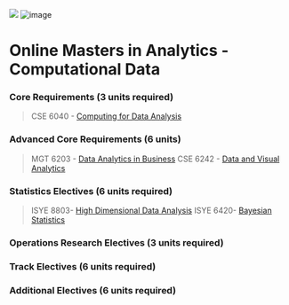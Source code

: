 ![](https://www.google.com/url?sa=i&source=images&cd=&cad=rja&uact=8&ved=2ahUKEwir3NCT84blAhXVfysKHWxiAZEQjRx6BAgBEAQ&url=%2Furl%3Fsa%3Di%26source%3Dimages%26cd%3D%26ved%3D%26url%3Dhttps%253A%252F%252Fcommons.wikimedia.org%252Fwiki%252FFile%253AGeorgia_Tech_shortened_logo.png%26psig%3DAOvVaw0gwFDaBVzImFfPZTvj_cf2%26ust%3D1570426067339709&psig=AOvVaw0gwFDaBVzImFfPZTvj_cf2&ust=1570426067339709)
![image](https://user-images.githubusercontent.com/32135867/66264716-a5ec3000-e7bf-11e9-8d3e-8fdad084669c.png)

# Online Masters in Analytics - Computational Data

### Core Requirements (3 units required) 
> CSE 6040 - [Computing for Data Analysis](https://github.com/godsylla/cse6040-computing-for-data-analysis)

### Advanced Core Requirements (6 units)
> MGT 6203 - [Data Analytics in Business]()
> CSE 6242 - [Data and Visual Analytics]()

### Statistics Electives (6 units required)
> ISYE 8803- [High Dimensional Data Analysis](https://github.com/godsylla/isye8803-high-dimensional-data-analysis)
> ISYE 6420- [Bayesian Statistics](https://github.com/godsylla/isye6420-bayesian-statistics)

### Operations Research Electives (3 units required)
### Track Electives (6 units required)
### Additional Electives (6 units required)
